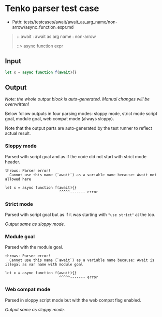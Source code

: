 # Tenko parser test case

- Path: tests/testcases/await/await_as_arg_name/non-arrow/async_function_expr.md

> :: await : await as arg name : non-arrow
>
> ::> async function expr

## Input

`````js
let x = async function f(await){}
`````

## Output

_Note: the whole output block is auto-generated. Manual changes will be overwritten!_

Below follow outputs in four parsing modes: sloppy mode, strict mode script goal, module goal, web compat mode (always sloppy).

Note that the output parts are auto-generated by the test runner to reflect actual result.

### Sloppy mode

Parsed with script goal and as if the code did not start with strict mode header.

`````
throws: Parser error!
  Cannot use this name (`await`) as a variable name because: Await not allowed here

let x = async function f(await){}
                         ^^^^^------- error
`````

### Strict mode

Parsed with script goal but as if it was starting with `"use strict"` at the top.

_Output same as sloppy mode._

### Module goal

Parsed with the module goal.

`````
throws: Parser error!
  Cannot use this name (`await`) as a variable name because: Await is illegal as var name with module goal

let x = async function f(await){}
                         ^^^^^------- error
`````


### Web compat mode

Parsed in sloppy script mode but with the web compat flag enabled.

_Output same as sloppy mode._
